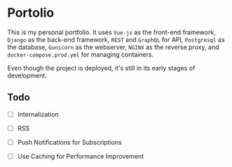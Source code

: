 # Portolio

This is my personal portfolio. It uses `Vue.js` as the front-end framework, `Django` as the back-end framework, `REST` and `GraphQL` for API, `Postgresql` as the database, `Gunicorn` as the webserver, `NGINX` as the reverse proxy, and `docker-compose.prod.yml` for managing containers.

Even though the project is deployed, it's still in its early stages of development.

## Todo

- [ ] Internalization

- [ ] RSS

- [ ] Push Notifications for Subscriptions

- [ ] Use Caching for Performance Improvement
